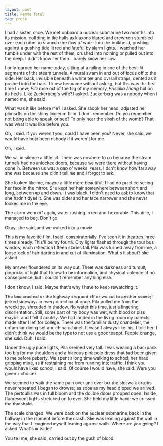 ```yaml
---
layout: post
title: Femme fetal
tag: prose
---
```


I had a sister, once.<!--more--> We met onboard a nuclear submarine two months into its mission, colliding in the halls as klaxons blared and crewmen stumbled over each other to staunch the flow of water into the bulkhead, pushing against a gushing tide lit red and fateful by alarm lights. I watched her tumble under with the rest of them, crushed into nothing or pulled out into the deep. I didn't know her then. I barely know her now.

I only learned her name today, sitting at a railing in one of the best-lit segments of the steam tunnels. A mural swam in and out of focus off to the side. Her back, invisible beneath a white tee and overall straps, dented as it pushed into the bars. I knew her name without asking, but this was the first time I knew; *Pila* rose out of the fog of my memory, *Priscilla Zhang* hot on its heels. Like Zuckerberg's wife? I asked. Zuckerberg was a nobody when I named me, she said.

What was it like before me? I asked. She shook her head, adjusted her plimsolls on the shiny linoleum floor. I don't remember. Do you remember not being able to speak, or see? To only hear the slosh of the womb? That was what it was like before you.

Oh, I said. If you weren't you, could I have been you? Never, she said, we would have both been nobody if it weren't for me.

Oh, I said.

We sat in silence a little bit. There was nowhere to go because the steam tunnels had no unlocked doors, because we were there without having gone in. Between us was a gap of weeks, years. I don't know how far away she was because she didn't tell me and I forgot to ask.

She looked like me, maybe a little more beautiful; I had no practice seeing her face in the mirror. She kept her hair somewhere between short and long, between up and down. It was black. I didn't need to ask to know that she hadn't dyed it. She was older and her face narrower and she never looked me in the eye.

The alarm went off again, water rushing in red and inexorable. This time, I managed to beg, Don't go. 

Okay, she said, and we walked into a movie.

This is my favorite film, I said, conspiratorially. I've seen it in theatres three times already. This'll be my fourth. City lights flashed through the tour bus window, each reflection fifteen stories tall. Pila was turned away from me, a loose lock of hair darting in and out of illumination. What's it about? she asked.

My answer floundered on its way out. There was darkness and tumult, pinpricks of light that I knew to be information, and physical violence of no consequence, but I couldn't remember anything else.

I don't know, I said. Maybe that's why I have to keep rewatching it.

The bus crashed or the highway dropped off or we cut to another scene; I jerked sideways in every direction at once. Pila pulled me from the wreckage, shrouded in shadow. No water this time, just a lingering disorientation. Still, some part of my body was wet, with blood or piss maybe, and I felt it acutely. We had landed in the living room my parents made after I left for college. There was the familiar dusty chandelier, the unfamiliar dining set and china cabinet. It wasn't always like this, I told her. I didn't think we would be the type to not use a good teapot. People change, she said. Duh, I said.

Under the ugly puce lights, Pila seemed very tall. I was wearing a backpack too big for my shoulders and a hideous pink polo dress that had been given to me before puberty. We spent a long time walking to school, her hand gripping mine, as if restraining me from running into traffic. I think you would have liked school, I said. Of course I would have, she said. Were you given a choice?

We seemed to walk the same path over and over but the sidewalk cracks never repeated. I began to drowse; as soon as my head dipped we arrived. The portcullis was in full bloom and the double doors propped open. Inside, fluorescent lights stretched on forever. She held my little hand; we crossed the threshold.

The scale changed. We were back on the nuclear submarine, back in the hallway in the moment before the crash. She was leaning against the wall in the way that I imagined myself leaning against walls. Where are you going? I asked. What's outside?

You tell me, she said, carried out by the gush of blood.
